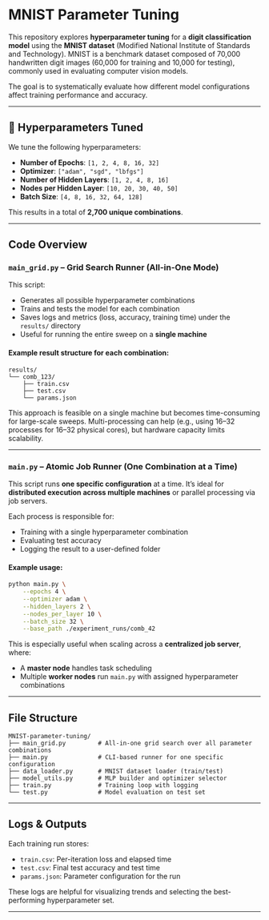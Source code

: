 # MNIST Parameter Tuning

This repository explores **hyperparameter tuning** for a **digit classification model** using the **MNIST dataset** (Modified National Institute of Standards and Technology). MNIST is a benchmark dataset composed of 70,000 handwritten digit images (60,000 for training and 10,000 for testing), commonly used in evaluating computer vision models.

The goal is to systematically evaluate how different model configurations affect training performance and accuracy.

---

## 🔧 Hyperparameters Tuned

We tune the following hyperparameters:

- **Number of Epochs**: `[1, 2, 4, 8, 16, 32]`
- **Optimizer**: `["adam", "sgd", "lbfgs"]`
- **Number of Hidden Layers**: `[1, 2, 4, 8, 16]`
- **Nodes per Hidden Layer**: `[10, 20, 30, 40, 50]`
- **Batch Size**: `[4, 8, 16, 32, 64, 128]`

This results in a total of **2,700 unique combinations**.

---

## Code Overview

### `main_grid.py` – Grid Search Runner (All-in-One Mode)

This script:
- Generates all possible hyperparameter combinations
- Trains and tests the model for each combination
- Saves logs and metrics (loss, accuracy, training time) under the `results/` directory
- Useful for running the entire sweep on a **single machine**

#### Example result structure for each combination:

```
results/
└── comb_123/
    ├── train.csv
    ├── test.csv
    └── params.json
```

This approach is feasible on a single machine but becomes time-consuming for large-scale sweeps. Multi-processing can help (e.g., using 16–32 processes for 16–32 physical cores), but hardware capacity limits scalability.

---

### `main.py` – Atomic Job Runner (One Combination at a Time)

This script runs **one specific configuration** at a time. It’s ideal for **distributed execution across multiple machines** or parallel processing via job servers.

Each process is responsible for:
- Training with a single hyperparameter combination
- Evaluating test accuracy
- Logging the result to a user-defined folder

#### Example usage:

```bash
python main.py \
    --epochs 4 \
    --optimizer adam \
    --hidden_layers 2 \
    --nodes_per_layer 10 \
    --batch_size 32 \
    --base_path ./experiment_runs/comb_42
```

This is especially useful when scaling across a **centralized job server**, where:
- A **master node** handles task scheduling
- Multiple **worker nodes** run `main.py` with assigned hyperparameter combinations

---

## File Structure

```
MNIST-parameter-tuning/
├── main_grid.py         # All-in-one grid search over all parameter combinations
├── main.py              # CLI-based runner for one specific configuration
├── data_loader.py       # MNIST dataset loader (train/test)
├── model_utils.py       # MLP builder and optimizer selector
├── train.py             # Training loop with logging
└── test.py              # Model evaluation on test set
```

---

## Logs & Outputs

Each training run stores:

- `train.csv`: Per-iteration loss and elapsed time
- `test.csv`: Final test accuracy and test time
- `params.json`: Parameter configuration for the run

These logs are helpful for visualizing trends and selecting the best-performing hyperparameter set.

---
